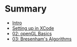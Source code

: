 # Summary

* [Intro](intro.md)
* [Setting up in XCode](setting_up_in_xcode.md)
* [02: openGL Basics](README.md)
* [03: Bresenham's Algorithms](03_bresenhams_algorithms.md)

